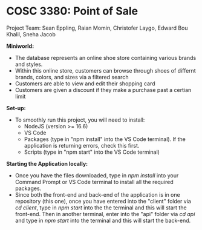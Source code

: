# COSC 3380: Point of Sale 

Project Team: Sean Eppling, Raian Momin, Christofer Laygo, Edward Bou Khalil, Sneha Jacob 

**Miniworld:**
  - The database represents an online shoe store containing various brands and styles.
  - Within this online store, customers can browse through shoes of differnt brands, colors, and sizes via a filtered search
  - Customers are able to view and edit their shopping card
  - Customers are given a discount if they make a purchase past a certian limit

**Set-up:**
  - To smoothly run this project, you will need to install:
    - NodeJS (version >= 16.6)
    - VS Code
    - Packages (type in "npm install" into the VS Code terminal). If the application is returning errors, check this first. 
    - Scripts (type in "npm start" into the VS Code terminal)

**Starting the Application locally:**
  - Once you have the files downloaded, type in _npm install_ into your Command Prompt or VS Code terminal to install all the required packages.
  - Since both the front-end and back-end of the application is in one repository (this one), once you have entered into the "client" folder via _cd client_, type in _npm start_ into the the terminal and this will start the front-end. Then in another terminal, enter into the "api" folder via _cd api_ and type in _npm start_ into the terminal and this will start the back-end. 
    
